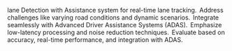 lane Detection with Assistance system for real-time lane tracking.  
Address challenges like varying road conditions and dynamic scenarios.  
Integrate seamlessly with Advanced Driver Assistance Systems (ADAS).  
Emphasize low-latency processing and noise reduction techniques.  
Evaluate based on accuracy, real-time performance, and integration with ADAS.
